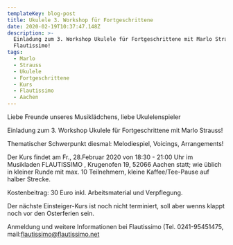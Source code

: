 ```yaml
---
templateKey: blog-post
title: Ukulele 3. Workshop für Fortgeschrittene
date: 2020-02-19T10:37:47.148Z
description: >-
  Einladung zum 3. Workshop Ukulele für Fortgeschrittene mit Marlo Strauss bei
  Flautissimo!
tags:
  - Marlo
  - Strauss
  - Ukulele
  - Fortgeschrittene
  - Kurs
  - Flautissimo
  - Aachen
---
```

Liebe Freunde unseres Musiklädchens, liebe Ukulelenspieler 

Einladung zum 3. Workshop Ukulele für Fortgeschrittene mit Marlo Strauss!

 Thematischer Schwerpunkt diesmal: Melodiespiel, Voicings, Arrangements! 

Der Kurs findet am Fr., 28.Februar 2020 von 18:30 - 21:00 Uhr im Musikladen FLAUTISSIMO , Krugenofen 19, 52066 Aachen statt; wie üblich in kleiner Runde mit max. 10 Teilnehmern, kleine Kaffee/Tee-Pause auf halber Strecke. 

Kostenbeitrag: 30 Euro inkl. Arbeitsmaterial und Verpflegung. 

Der nächste Einsteiger-Kurs ist noch nicht terminiert, soll aber wenns klappt noch vor den Osterferien sein. 

Anmeldung und weitere Informationen bei Flautissimo (Tel. 0241-95451475, mail:flautissimo@flautissimo.net
